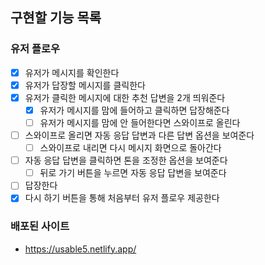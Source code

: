 ## 구현할 기능 목록

### 유저 플로우
- [x] 유저가 메시지를 확인한다
- [x] 유저가 답장할 메시지를 클릭한다
- [x] 유저가 클릭한 메시지에 대한 추천 답변을 2개 띄워준다
    - [x] 유저가 메시지를 맘에 들어하고 클릭하면 답장해준다
    - [ ] 유저가 메시지를 맘에 안 들어한다면 스와이프로 올린다
- [ ] 스와이프로 올리면 자동 응답 답변과 다른 답변 옵션을 보여준다
    - [ ] 스와이프로 내리면 다시 메시지 화면으로 돌아간다
- [ ] 자동 응답 답변을 클릭하면 톤을 조정한 옵션을 보여준다
    - [ ] 뒤로 가기 버튼을 누르면 자동 응답 답변을 보여준다
- [ ] 답장한다
- [x] 다시 하기 버튼을 통해 처음부터 유저 플로우 제공한다

### 배포된 사이트
- https://usable5.netlify.app/

